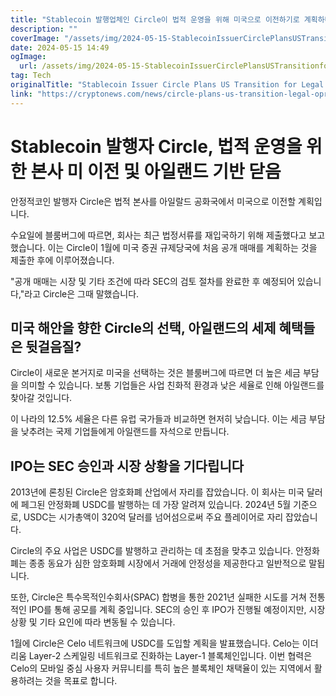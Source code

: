 ```yaml
---
title: "Stablecoin 발행업체인 Circle이 법적 운영을 위해 미국으로 이전하기로 계획하며, 본사를 있는 아일랜드를 떠납니다"
description: ""
coverImage: "/assets/img/2024-05-15-StablecoinIssuerCirclePlansUSTransitionforLegalOperationsLeavingIrelandBase_thumbnail.png"
date: 2024-05-15 14:49
ogImage: 
  url: /assets/img/2024-05-15-StablecoinIssuerCirclePlansUSTransitionforLegalOperationsLeavingIrelandBase_thumbnail.png
tag: Tech
originalTitle: "Stablecoin Issuer Circle Plans US Transition for Legal Operations, Leaving Ireland Base"
link: "https://cryptonews.com/news/circle-plans-us-transition-legal-oprations-leaving-ireland-base.htm"
---
```



# Stablecoin 발행자 Circle, 법적 운영을 위한 본사 미 이전 및 아일랜드 기반 닫음

안정적코인 발행자 Circle은 법적 본사를 아일랄드 공화국에서 미국으로 이전할 계획입니다.

수요일에 블룸버그에 따르면, 회사는 최근 법정서류를 재입국하기 위해 제출했다고 보고했습니다. 이는 Circle이 1월에 미국 증권 규제당국에 처음 공개 매매를 계획하는 것을 제출한 후에 이루어졌습니다.

"공개 매매는 시장 및 기타 조건에 따라 SEC의 검토 절차를 완료한 후 예정되어 있습니다,"라고 Circle은 그때 말했습니다.



## 미국 해안을 향한 Circle의 선택, 아일랜드의 세제 혜택들은 뒷걸음질?

Circle이 새로운 본거지로 미국을 선택하는 것은 블룸버그에 따르면 더 높은 세금 부담을 의미할 수 있습니다. 보통 기업들은 사업 친화적 환경과 낮은 세율로 인해 아일랜드를 찾아갈 것입니다.

이 나라의 12.5% 세율은 다른 유럽 국가들과 비교하면 현저히 낮습니다. 이는 세금 부담을 낮추려는 국제 기업들에게 아일랜드를 자석으로 만듭니다.

## IPO는 SEC 승인과 시장 상황을 기다립니다



2013년에 론칭된 Circle은 암호화폐 산업에서 자리를 잡았습니다. 이 회사는 미국 달러에 페그된 안정화폐 USDC를 발행하는 데 가장 알려져 있습니다. 2024년 5월 기준으로, USDC는 시가총액이 320억 달러를 넘어섬으로써 주요 플레이어로 자리 잡았습니다.

Circle의 주요 사업은 USDC를 발행하고 관리하는 데 초점을 맞추고 있습니다. 안정화폐는 종종 동요가 심한 암호화폐 시장에서 거래에 안정성을 제공한다고 일반적으로 말됩니다.

또한, Circle은 특수목적인수회사(SPAC) 합병을 통한 2021년 실패한 시도를 거쳐 전통적인 IPO를 통해 공모를 계획 중입니다. SEC의 승인 후 IPO가 진행될 예정이지만, 시장 상황 및 기타 요인에 따라 변동될 수 있습니다.

1월에 Circle은 Celo 네트워크에 USDC를 도입할 계획을 발표했습니다. Celo는 이더리움 Layer-2 스케일링 네트워크로 진화하는 Layer-1 블록체인입니다. 이번 협력은 Celo의 모바일 중심 사용자 커뮤니티를 특히 높은 블록체인 채택율이 있는 지역에서 활용하려는 것을 목표로 합니다.
